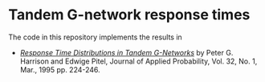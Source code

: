 Tandem G-network response times
===============================

The code in this repository implements the results in
* *[Response Time Distributions in Tandem G-Networks](http://www.jstor.org/stable/3214932)* by  Peter G. Harrison and Edwige Pitel, Journal of Applied Probability, Vol. 32, No. 1, Mar., 1995 pp. 224-246.

